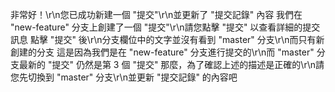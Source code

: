 非常好！\r\n您已成功新建一個 "提交"\r\n並更新了 "提交記錄" 內容
我們在 "new-feature" 分支上創建了一個 "提交"\r\n請您點擊 "提交" 以查看詳細的提交訊息
點擊 "提交" 後\r\n分支欄位中的文字並沒有看到 "master" 分支\r\n而只有新創建的分支
這是因為我們是在 "new-feature" 分支進行提交的\r\n而 "master" 分支最新的 "提交" 仍然是第 3 個 "提交"
那麼，為了確認上述的描述是正確的\r\n請您先切換到 "master" 分支\r\n並更新 "提交記錄" 的內容吧